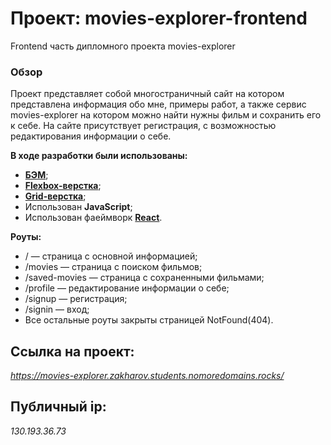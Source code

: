 # Проект: movies-explorer-frontend
Frontend часть дипломного проекта movies-explorer  
  

### Обзор
Проект представляет собой многостраничный сайт на котором представлена информация обо мне, примеры работ, 
а также сервис movies-explorer на котором можно найти нужны фильм и сохранить его к себе. На сайте присутствует регистрация, с возможностью редактирования информации о себе.


**В ходе разработки были использованы:**

* [**БЭМ**](https://ru.bem.info/);
* [**Flexbox-верстка**](https://habr.com/ru/post/467049/);
* [**Grid-верстка**](https://medium.com/@stasonmars/%D0%B2%D0%B5%CC%88%D1%80%D1%81%D1%82%D0%BA%D0%B0-%D0%BD%D0%B0-grid-%D0%B2-css-%D0%BF%D0%BE%D0%BB%D0%BD%D0%BE%D0%B5-%D1%80%D1%83%D0%BA%D0%BE%D0%B2%D0%BE%D0%B4%D1%81%D1%82%D0%B2%D0%BE-%D0%B8-%D1%81%D0%BF%D1%80%D0%B0%D0%B2%D0%BE%D1%87%D0%BD%D0%B8%D0%BA-220508316f8b);
* Использован **JavaScript**;
* Использован фаеймворк [**React**](https://ru.reactjs.org/).


**Роуты:**
* / — страница с основной информацией;
* /movies — страница с поиском фильмов;
* /saved-movies — страница с сохраненными фильмами;
* /profile — редактирование информации о себе;
* /signup — регистрация;
* /signin — вход;
* Все остальные роуты закрыты страницей NotFound(404).


## Ссылка на проект: 

*https://movies-explorer.zakharov.students.nomoredomains.rocks/*

## Публичный ip:
*130.193.36.73*


